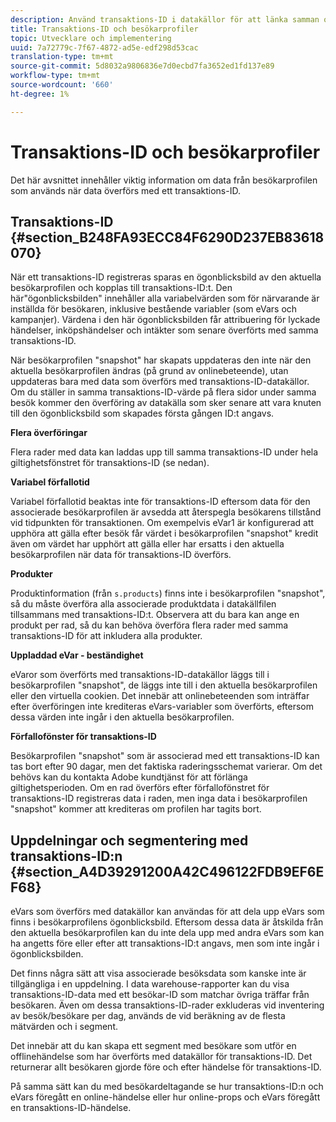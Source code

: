 ```yaml
---
description: Använd transaktions-ID i datakällor för att länka samman online- och offlinedata.
title: Transaktions-ID och besökarprofiler
topic: Utvecklare och implementering
uuid: 7a72779c-7f67-4872-ad5e-edf298d53cac
translation-type: tm+mt
source-git-commit: 5d8032a9806836e7d0ecbd7fa3652ed1fd137e89
workflow-type: tm+mt
source-wordcount: '660'
ht-degree: 1%

---
```



# Transaktions-ID och besökarprofiler

Det här avsnittet innehåller viktig information om data från besökarprofilen som används när data överförs med ett transaktions-ID.

## Transaktions-ID {#section_B248FA93ECC84F6290D237EB83618070}

När ett transaktions-ID registreras sparas en ögonblicksbild av den aktuella besökarprofilen och kopplas till transaktions-ID:t. Den här&quot;ögonblicksbilden&quot; innehåller alla variabelvärden som för närvarande är inställda för besökaren, inklusive bestående variabler (som eVars och kampanjer). Värdena i den här ögonblicksbilden får attribuering för lyckade händelser, inköpshändelser och intäkter som senare överförts med samma transaktions-ID.

När besökarprofilen &quot;snapshot&quot; har skapats uppdateras den inte när den aktuella besökarprofilen ändras (på grund av onlinebeteende), utan uppdateras bara med data som överförs med transaktions-ID-datakällor. Om du ställer in samma transaktions-ID-värde på flera sidor under samma besök kommer den överföring av datakälla som sker senare att vara knuten till den ögonblicksbild som skapades första gången ID:t angavs.

**Flera överföringar**

Flera rader med data kan laddas upp till samma transaktions-ID under hela giltighetsfönstret för transaktions-ID (se nedan).

**Variabel förfallotid**

Variabel förfallotid beaktas inte för transaktions-ID eftersom data för den associerade besökarprofilen är avsedda att återspegla besökarens tillstånd vid tidpunkten för transaktionen. Om exempelvis eVar1 är konfigurerad att upphöra att gälla efter besök får värdet i besökarprofilen &quot;snapshot&quot; kredit även om värdet har upphört att gälla eller har ersatts i den aktuella besökarprofilen när data för transaktions-ID överförs.

**Produkter**

Produktinformation (från `s.products`) finns inte i besökarprofilen &quot;snapshot&quot;, så du måste överföra alla associerade produktdata i datakällfilen tillsammans med transaktions-ID:t. Observera att du bara kan ange en produkt per rad, så du kan behöva överföra flera rader med samma transaktions-ID för att inkludera alla produkter.

**Uppladdad eVar - beständighet**

eVaror som överförts med transaktions-ID-datakällor läggs till i besökarprofilen &quot;snapshot&quot;, de läggs inte till i den aktuella besökarprofilen eller den virtuella cookien. Det innebär att onlinebeteenden som inträffar efter överföringen inte krediteras eVars-variabler som överförts, eftersom dessa värden inte ingår i den aktuella besökarprofilen.

**Förfallofönster för transaktions-ID**

Besökarprofilen &quot;snapshot&quot; som är associerad med ett transaktions-ID kan tas bort efter 90 dagar, men det faktiska raderingsschemat varierar. Om det behövs kan du kontakta Adobe kundtjänst för att förlänga giltighetsperioden. Om en rad överförs efter förfallofönstret för transaktions-ID registreras data i raden, men inga data i besökarprofilen &quot;snapshot&quot; kommer att krediteras om profilen har tagits bort.

## Uppdelningar och segmentering med transaktions-ID:n {#section_A4D39291200A42C496122FDB9EF6EF68}

eVars som överförs med datakällor kan användas för att dela upp eVars som finns i besökarprofilens ögonblicksbild. Eftersom dessa data är åtskilda från den aktuella besökarprofilen kan du inte dela upp med andra eVars som kan ha angetts före eller efter att transaktions-ID:t angavs, men som inte ingår i ögonblicksbilden.

Det finns några sätt att visa associerade besöksdata som kanske inte är tillgängliga i en uppdelning. I data warehouse-rapporter kan du visa transaktions-ID-data med ett besökar-ID som matchar övriga träffar från besökaren. Även om dessa transaktions-ID-rader exkluderas vid inventering av besök/besökare per dag, används de vid beräkning av de flesta mätvärden och i segment.

Det innebär att du kan skapa ett segment med besökare som utför en offlinehändelse som har överförts med datakällor för transaktions-ID. Det returnerar allt besökaren gjorde före och efter händelse för transaktions-ID.

På samma sätt kan du med besökardeltagande se hur transaktions-ID:n och eVars föregått en online-händelse eller hur online-props och eVars föregått en transaktions-ID-händelse.
